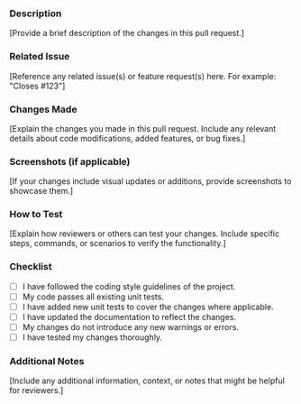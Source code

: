 ### Description
[Provide a brief description of the changes in this pull request.]

### Related Issue
[Reference any related issue(s) or feature request(s) here. For example: "Closes #123"]

### Changes Made
[Explain the changes you made in this pull request. Include any relevant details about code modifications, added features, or bug fixes.]

### Screenshots (if applicable)
[If your changes include visual updates or additions, provide screenshots to showcase them.]

### How to Test
[Explain how reviewers or others can test your changes. Include specific steps, commands, or scenarios to verify the functionality.]

### Checklist
- [ ] I have followed the coding style guidelines of the project.
- [ ] My code passes all existing unit tests.
- [ ] I have added new unit tests to cover the changes where applicable.
- [ ] I have updated the documentation to reflect the changes.
- [ ] My changes do not introduce any new warnings or errors.
- [ ] I have tested my changes thoroughly.

### Additional Notes
[Include any additional information, context, or notes that might be helpful for reviewers.]
